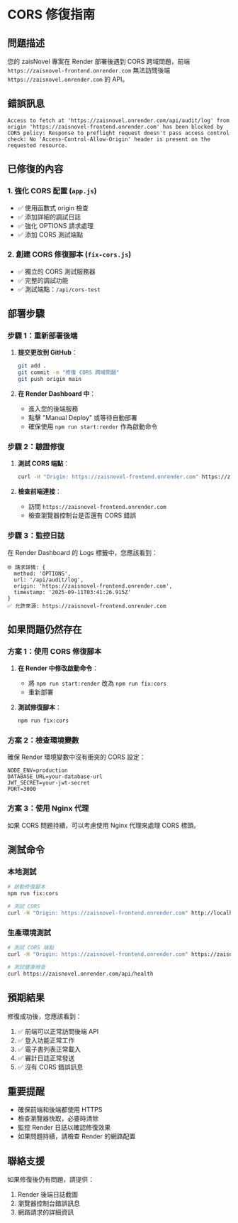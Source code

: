 # CORS 修復指南

## 問題描述

您的 zaisNovel 專案在 Render 部署後遇到 CORS 跨域問題，前端 `https://zaisnovel-frontend.onrender.com` 無法訪問後端 `https://zaisnovel.onrender.com` 的 API。

## 錯誤訊息

```
Access to fetch at 'https://zaisnovel.onrender.com/api/audit/log' from origin 'https://zaisnovel-frontend.onrender.com' has been blocked by CORS policy: Response to preflight request doesn't pass access control check: No 'Access-Control-Allow-Origin' header is present on the requested resource.
```

## 已修復的內容

### 1. 強化 CORS 配置 (`app.js`)

- ✅ 使用函數式 origin 檢查
- ✅ 添加詳細的調試日誌
- ✅ 強化 OPTIONS 請求處理
- ✅ 添加 CORS 測試端點

### 2. 創建 CORS 修復腳本 (`fix-cors.js`)

- ✅ 獨立的 CORS 測試服務器
- ✅ 完整的調試功能
- ✅ 測試端點：`/api/cors-test`

## 部署步驟

### 步驟 1：重新部署後端

1. **提交更改到 GitHub**：
   ```bash
   git add .
   git commit -m "修復 CORS 跨域問題"
   git push origin main
   ```

2. **在 Render Dashboard 中**：
   - 進入您的後端服務
   - 點擊 "Manual Deploy" 或等待自動部署
   - 確保使用 `npm run start:render` 作為啟動命令

### 步驟 2：驗證修復

1. **測試 CORS 端點**：
   ```bash
   curl -H "Origin: https://zaisnovel-frontend.onrender.com" https://zaisnovel.onrender.com/api/cors-test
   ```

2. **檢查前端連接**：
   - 訪問 `https://zaisnovel-frontend.onrender.com`
   - 檢查瀏覽器控制台是否還有 CORS 錯誤

### 步驟 3：監控日誌

在 Render Dashboard 的 Logs 標籤中，您應該看到：

```
🌐 請求詳情: {
  method: 'OPTIONS',
  url: '/api/audit/log',
  origin: 'https://zaisnovel-frontend.onrender.com',
  timestamp: '2025-09-11T03:41:26.915Z'
}
✅ 允許來源: https://zaisnovel-frontend.onrender.com
```

## 如果問題仍然存在

### 方案 1：使用 CORS 修復腳本

1. **在 Render 中修改啟動命令**：
   - 將 `npm run start:render` 改為 `npm run fix:cors`
   - 重新部署

2. **測試修復腳本**：
   ```bash
   npm run fix:cors
   ```

### 方案 2：檢查環境變數

確保 Render 環境變數中沒有衝突的 CORS 設定：

```env
NODE_ENV=production
DATABASE_URL=your-database-url
JWT_SECRET=your-jwt-secret
PORT=3000
```

### 方案 3：使用 Nginx 代理

如果 CORS 問題持續，可以考慮使用 Nginx 代理來處理 CORS 標頭。

## 測試命令

### 本地測試
```bash
# 啟動修復腳本
npm run fix:cors

# 測試 CORS
curl -H "Origin: https://zaisnovel-frontend.onrender.com" http://localhost:3000/api/cors-test
```

### 生產環境測試
```bash
# 測試 CORS 端點
curl -H "Origin: https://zaisnovel-frontend.onrender.com" https://zaisnovel.onrender.com/api/cors-test

# 測試健康檢查
curl https://zaisnovel.onrender.com/api/health
```

## 預期結果

修復成功後，您應該看到：

1. ✅ 前端可以正常訪問後端 API
2. ✅ 登入功能正常工作
3. ✅ 電子書列表正常載入
4. ✅ 審計日誌正常發送
5. ✅ 沒有 CORS 錯誤訊息

## 重要提醒

- 確保前端和後端都使用 HTTPS
- 檢查瀏覽器快取，必要時清除
- 監控 Render 日誌以確認修復效果
- 如果問題持續，請檢查 Render 的網路配置

## 聯絡支援

如果修復後仍有問題，請提供：
1. Render 後端日誌截圖
2. 瀏覽器控制台錯誤訊息
3. 網路請求的詳細資訊
